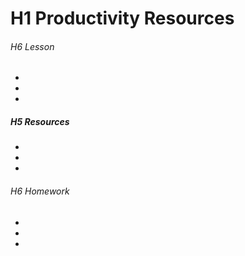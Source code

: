 # H1 Productivity Resources

###### H6 Lesson
*
*
*

##### H5 Resources
*
*
*

###### H6 Homework
*
*
*

